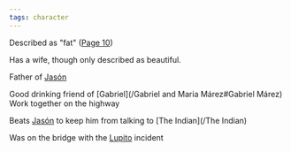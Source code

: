 ```yaml
---
tags: character
---
```

Described as "fat" ([Page 10](/BMU.pdf#page=22))

Has a wife, though only described as beautiful.

Father of [Jasón](/Jasón)

Good drinking friend of [Gabriel](/Gabriel and Maria Márez#Gabriel Márez)
Work together on the highway

Beats [Jasón](/Jasón) to keep him from talking to [The Indian](/The Indian)

Was on the bridge with the [Lupito](/Lupito) incident